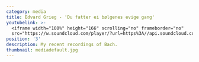 ```yaml
---
category: media
title: Edvard Grieg - 'Du fatter ei bølgenes evige gang'
youtubelink: >-
  <iframe width="100%" height="166" scrolling="no" frameborder="no"
  src="https://w.soundcloud.com/player/?url=https%3A//api.soundcloud.com/tracks/364567139&amp;color=%23ff5500&amp;auto_play=false&amp;hide_related=false&amp;show_comments=true&amp;show_user=true&amp;show_reposts=false&amp;show_teaser=true"></iframe>
position: '3'
description: My recent recordings of Bach.
thumbnail: mediadefault.jpg
---
```


